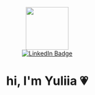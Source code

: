 <div id="header" align="center">
  <img src="https://gifdb.com/images/file/anime-love-menhera-chan-4z2cllt8ku36nj7r.gif" width="100">
</div>

<div id="badges" align="center">
  <a href="https://www.linkedin.com/in/yuliia-riabko-952133217/">
    <img src="https://img.shields.io/badge/LinkedIn-blue?style=for-the-badge&logo=linkedin&logoColor=white" alt="LinkedIn Badge"/>
  </a>
 </div>
  
 <h1 align="center"> hi, I'm Yuliia 💗 </h1>
